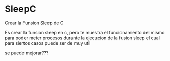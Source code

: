 SleepC
======

Crear la Funsion Sleep de C 



 Es crear la funsion sleep en c, pero te muestra el funcionamiento del mismo 
 para poder meter procesos durante la ejecucion de la fusion sleep
 el cual para siertos casos puede ser de muy util
 
 
 se puede mejorar??? 
